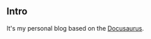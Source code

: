 ## Intro

It's my personal blog based on the [Docusaurus](https://github.com/facebook/docusaurus).

 
